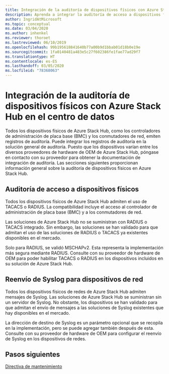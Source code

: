 ```yaml
---
title: Integración de la auditoría de dispositivos físicos con Azure Stack Hub en el centro de datos
description: Aprenda a integrar la auditoría de acceso a dispositivos físicos con Azure Stack Hub en el centro de datos.
author: IngridAtMicrosoft
ms.topic: conceptual
ms.date: 03/04/2020
ms.author: inhenkel
ms.reviewer: thoroet
ms.lastreviewed: 06/10/2019
ms.openlocfilehash: 99b195618841640b77a00b9d1bbab01d18b0e19e
ms.sourcegitcommit: 1fa0140481a483e5c27f602386fe1fae77ad29f7
ms.translationtype: HT
ms.contentlocale: es-ES
ms.lasthandoff: 03/05/2020
ms.locfileid: "78368063"
---
```

# <a name="integrate-physical-device-auditing-with-your-azure-stack-hub-datacenter"></a>Integración de la auditoría de dispositivos físicos con Azure Stack Hub en el centro de datos

Todos los dispositivos físicos de Azure Stack Hub, como los controladores de administración de placa base (BMC) y los conmutadores de red, emiten registros de auditoría. Puede integrar los registros de auditoría en la solución general de auditoría. Puesto que los dispositivos varían entre los diversos proveedores de hardware de OEM de Azure Stack Hub, póngase en contacto con su proveedor para obtener la documentación de integración de auditoría. Las secciones siguientes proporcionan información general sobre la auditoría de dispositivos físicos en Azure Stack Hub.  

## <a name="physical-device-access-auditing"></a>Auditoría de acceso a dispositivos físicos

Todos los dispositivos físicos de Azure Stack Hub admiten el uso de TACACS o RADIUS. La compatibilidad incluye el acceso al controlador de administración de placa base (BMC) y a los conmutadores de red.

Las soluciones de Azure Stack Hub no se suministran con RADIUS o TACACS integrado. Sin embargo, las soluciones se han validado para que admitan el uso de las soluciones de RADIUS o TACACS ya existentes disponibles en el mercado.

Solo para RADIUS, se validó MSCHAPv2. Esta representa la implementación más segura mediante RADIUS. Consulte con su proveedor de hardware de OEM para poder habilitar TACACS o RADIUS en los dispositivos incluidos en su solución de Azure Stack Hub.

## <a name="syslog-forwarding-for-network-devices"></a>Reenvío de Syslog para dispositivos de red

Todos los dispositivos físicos de redes de Azure Stack Hub admiten mensajes de Syslog. Las soluciones de Azure Stack Hub se suministran sin un servidor de Syslog. No obstante, los dispositivos se han validado para que admitan el envío de mensajes a las soluciones de Syslog existentes que hay disponibles en el mercado.

La dirección de destino de Syslog es un parámetro opcional que se recopila en la implementación, pero se puede agregar también después de esta. Consulte con su proveedor de hardware de OEM para configurar el reenvío de Syslog en los dispositivos de redes.

## <a name="next-steps"></a>Pasos siguientes

[Directiva de mantenimiento](azure-stack-servicing-policy.md)
